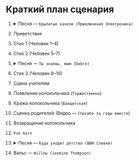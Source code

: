# Краткий план сценария
1. <details><summary>Песня — <code>Крылатые качели (Приключения Электроника)</code></summary>
    В юном месяце апреле<br>
    В старом парке тает снег,<br>
    И веселые качели<br>
    Начинают свой разбег.<br>
    <br>
    Позабыто все на свете,<br>
    Сердце замерло в груди:<br>
    Только небо, только ветер,<br>
    Только радость впереди!<br>
    Только небо, только ветер,<br>
    Только радость впереди.<br>
    <br>
    Взмывая выше ели,<br>
    Не ведая преград,<br>
    Крылатые качели<br>
    Летят, летят, летят!<br>
    Крылатые качели<br>
    Летят, летят, летят.<br>
    <br>
    Детство кончится когда-то,<br>
    Ведь оно не навсегда,<br>
    Станут взрослыми ребята,<br>
    Разлетятся кто куда.<br>
    <br>
    А пока мы только дети,<br>
    Нам расти еще, расти:<br>
    Только небо, только ветер,<br>
    Только радость впереди!<br>
    Только небо, только ветер,<br>
    Только радость впереди.<br>
    <br>
    Взмывая выше ели,<br>
    Не ведая преград,<br>
    Крылатые качели<br>
    Летят, летят, летят!<br>
    Крылатые качели<br>
    Летят, летят, летят.
    </details>

2. Приветствие
3. Стих 1 (Человек 1–4)
4. Стих 2 (Человек 5–7)
5. <details><summary>Песня — <code>Ты знаешь, мам (Dabro)</code></summary>
    Мне нужен твой совет<br>
    Я, кажется, запутался немного<br>
    Но я сильнее всех<br>
    Когда уверен, что меня ждут дома<br>
    <br>
    Там знают взлёты и падения мои<br>
    И любят просто лишь за то, что есть на свете<br>
    Там я делюсь, когда на сердце заболит<br>
    И сколько лет бы ни прошло, мы те же дети<br>
    <br>
    Ко мне давно уже приходят взять совет<br>
    Но я за годы не спешил их раздавать<br>
    Порой тебе лишь одному виднее всех<br>
    Но вместо слов достаточно обнять<br>
    <br>
    Ты знаешь, мам, у меня есть план<br>
    Я хочу оставаться собой<br>
    Даже через года вновь прижаться к твоим рукам<br>
    Ты знаешь, мам, у меня есть план<br>
    Делать то, что на сердце лежит<br>
    И так просит душа, а ведь больше не надо нам<br>
    <br>
    Даже когда я был ещё совсем малой<br>
    Манила красота, романтика дорог<br>
    Ненадолго в дом, снова за порог<br>
    Проводив закаты, мы встречали восход<br>
    <br>
    Ветерок несёт, ждут меня всегда<br>
    Там прикроют, зная слабые места<br>
    Взрослым сыном стал, но ты знаешь, мам<br>
    Папа говорит, мы всё та же детвора<br>
    <br>
    Всё так же во дворах верные друзья<br>
    Да, их немного, но уверен я<br>
    И не променял ни дружбу, ни любовь<br>
    Спасибо вам, что я стал такой<br>
    <br>
    Ты знаешь, мам, у меня есть план<br>
    Я хочу оставаться собой<br>
    Даже через года вновь прижаться к твоим рукам<br>
    Ты знаешь, мам, у меня есть план<br>
    Делать то, что на сердце лежит<br>
    И так просит душа, а ведь больше не надо нам<br>
    <br>
    Ты знаешь, мам, у меня есть план<br>
    Я хочу оставаться собой<br>
    Даже через года вновь прижаться к твоим рукам<br>
    Ты знаешь, мам, у меня есть план<br>
    Делать то, что на сердце лежит<br>
    И так просит душа, а ведь больше не надо нам<br>
    </details>
7. Стих 3 (Человек 8–10)
8. Сцена учителям
9. Появление колокольчика (`Торжественно`)
8. Кража колокольчика (`Бандитская`)
9. Сценка родителей (Видео — `Спасибо за годы вместе`)
10. Возвращение колокольчика
11. `Рэп батл`
12. <details><summary>Песня — <code>Куда уходит детство (ВИА Сливки)</code></summary>
    Куда уходит детство в какие города?<br>
    И где найти нам средство чтоб вновь попасть туда<br>
    Оно уйдет неслышно пока весь город спит<br>
    И писем не напишет и вряд ли позвонит<br>
    <br>
    И зимой и летом небывалых ждать чудес<br>
    Будет детство где-то, но не здесь<br>
    И в сугробах белых и по лужам у ручья<br>
    Будет кто-то бегать, но не я<br>
    <br>
    Куда уходит детство, куда ушло оно?<br>
    Наверно, в край чудесный где каждый день кино<br>
    Где также ночью синей струится лунный свет<br>
    Но нам с тобой отные туда дороги нет (Туда дороги нет)<br>
    <br>
    И зимой и летом небывалых ждать чудес<br>
    Будет детство где-то, но не здесь<br>
    И в сугробах белых и по лужам у ручья<br>
    Будет кто-то бегать, но не я<br>
    <br>
    Куда уходит детство в недальние края?<br>
    К ребятам по соседству таким же, как и я<br>
    Оно уйдет неслышно пока весь город спит<br>
    И писем не напишет и вряд ли позвонит (И вряд ли позвонит)<br>
    <br>
    И зимой и летом небывалых ждать чудес<br>
    Будет детство где-то, но не здесь<br>
    И в сугробах белых и по лужам у ручья<br>
    Будет кто-то бегать, но не я<br>
    <br>
    И зимой и летом небывалых ждать чудес (Ждать чудес)<br>
    Будет детство где-то, но не здесь (Но не здесь)<br>
    И в сугробах белых и по лужам у ручья (У ручья)<br>
    Будет кто-то бегать, но не я (Но не я)<br>
    </details>
14. Вальс — `Willow (Jasmine Thompson)`
